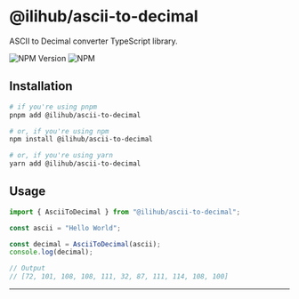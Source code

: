 # @ilihub/ascii-to-decimal

ASCII to Decimal converter TypeScript library.

![NPM Version](https://img.shields.io/npm/v/%40ilihub%2Fascii-to-decimal?color=33cd56&logo=npm)
![NPM](https://img.shields.io/npm/l/%40ilihub%2Fascii-to-decimal)

## Installation

```bash
# if you're using pnpm
pnpm add @ilihub/ascii-to-decimal

# or, if you're using npm
npm install @ilihub/ascii-to-decimal

# or, if you're using yarn
yarn add @ilihub/ascii-to-decimal
```

## Usage

```javascript
import { AsciiToDecimal } from "@ilihub/ascii-to-decimal";

const ascii = "Hello World";

const decimal = AsciiToDecimal(ascii);
console.log(decimal);

// Output
// [72, 101, 108, 108, 111, 32, 87, 111, 114, 108, 100]
```

---

